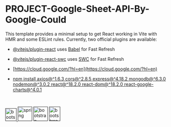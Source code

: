 # PROJECT-Google-Sheet-API-By-Google-Could

This template provides a minimal setup to get React working in Vite with HMR and some ESLint rules.
Currently, two official plugins are available:

- [@vitejs/plugin-react](https://github.com/vitejs/vite-plugin-react/blob/main/packages/plugin-react/README.md) uses [Babel](https://babeljs.io/) for Fast Refresh
- [@vitejs/plugin-react-swc](https://github.com/vitejs/vite-plugin-react-swc) uses [SWC](https://swc.rs/) for Fast Refresh

- [https://cloud.google.com/?hl=en](https://cloud.google.com/?hl=en)

- [npm install axios@^1.6.3 cors@^2.8.5 express@^4.18.2 mongodb@^6.3.0 nodemon@^3.0.2 react@^18.2.0 react-dom@^18.2.0 react-google-charts@^4.0.1
]()
<br/>

  <a href="" target="_blank" rel="noreferrer"> <img src="https://static-00.iconduck.com/assets.00/node-js-icon-227x256-913nazt0.png" alt="bootstrap" width="35" height="40"/> </a>
  <a href="" target="_blank" rel="noreferrer"><img src="https://i.pinimg.com/474x/8b/96/3e/8b963e98c2bbfd1fadc921d1af7403f0.jpg" alt="spring" width="45" height="45" /></a>
  <a href="" target="_blank" rel="noreferrer"> <img src="https://i.pinimg.com/474x/9c/6b/f5/9c6bf5d491b76a4ebbc084243e489bfa.jpg" alt="bootstrap" width="45" height="45" /></a>
  <a href="" target="_blank" rel="noreferrer"> <img src="https://upload.wikimedia.org/wikipedia/commons/thumb/3/30/Google_Sheets_logo_%282014-2020%29.svg/1498px-Google_Sheets_logo_%282014-2020%29.svg.png" alt="bootstrap" width="35" height="45" /></a>
 
